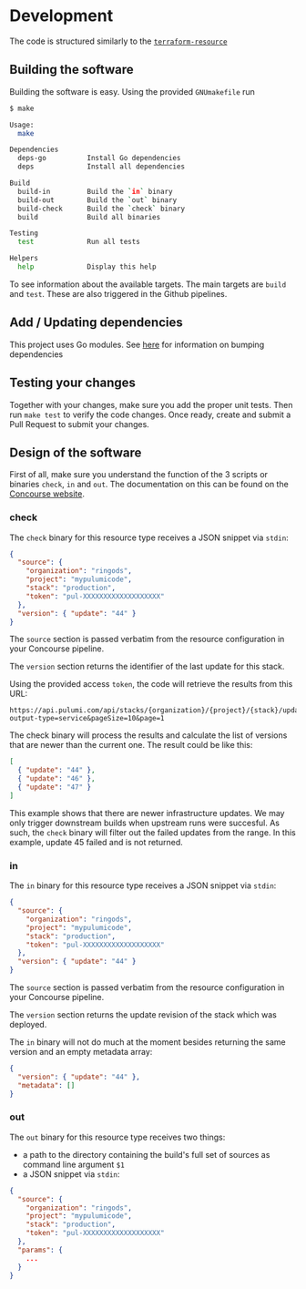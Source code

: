 # Development

The code is structured similarly to the [`terraform-resource`](https://github.com/ljfranklin/terraform-resource)

## Building the software

Building the software is easy. Using the provided `GNUmakefile` run

```sh
$ make

Usage:
  make 

Dependencies
  deps-go          Install Go dependencies
  deps             Install all dependencies

Build
  build-in         Build the `in` binary
  build-out        Build the `out` binary
  build-check      Build the `check` binary
  build            Build all binaries

Testing
  test             Run all tests

Helpers
  help             Display this help
```

To see information about the available targets. The main targets are `build` and `test`. These are also triggered in the Github pipelines.

## Add / Updating dependencies

This project uses Go modules. See [here](https://golang.cafe/blog/upgrade-dependencies-golang.html) for information on bumping dependencies

## Testing your changes

Together with your changes, make sure you add the proper unit tests. Then run `make test` to verify the code changes.
Once ready, create and submit a Pull Request to submit your changes.

## Design of the software

First of all, make sure you understand the function of the 3 scripts or binaries `check`, `in` and `out`. The documentation on this can be found on the [Concourse website](https://concourse-ci.org/implementing-resource-types.html).

### check

The `check` binary for this resource type receives a JSON snippet via `stdin`:

```json
{
  "source": {
    "organization": "ringods",
    "project": "mypulumicode",
    "stack": "production",
    "token": "pul-XXXXXXXXXXXXXXXXXXX"
  },
  "version": { "update": "44" }
}
```

The `source` section is passed verbatim from the resource configuration in your Concourse pipeline.

The `version` section returns the identifier of the last update for this stack.

Using the provided access `token`, the code will retrieve the results from this URL:

```
https://api.pulumi.com/api/stacks/{organization}/{project}/{stack}/updates?output-type=service&pageSize=10&page=1
```

The check binary will process the results and calculate the list of versions that are newer than the current one. The result could be like this:

```json
[
  { "update": "44" },
  { "update": "46" },
  { "update": "47" }
]
```

This example shows that there are newer infrastructure updates. We may only trigger downstream builds when upstream runs were succesful. As such, the `check` binary will filter out the failed updates from the range. In this example, update 45 failed and is not returned.


### in

The `in` binary for this resource type receives a JSON snippet via `stdin`:

```json
{
  "source": {
    "organization": "ringods",
    "project": "mypulumicode",
    "stack": "production",
    "token": "pul-XXXXXXXXXXXXXXXXXXX"
  },
  "version": { "update": "44" }
}
```

The `source` section is passed verbatim from the resource configuration in your Concourse pipeline.

The `version` section returns the update revision of the stack
which was deployed.

The `in` binary will not do much at the moment besides returning the same version and an empty metadata array:

```json
{
  "version": { "update": "44" },
  "metadata": []
}
```

### out

The `out` binary for this resource type receives two things:

* a path to the directory containing the build's full set of sources as command line argument `$1`
* a JSON snippet via `stdin`:

```json
{
  "source": {
    "organization": "ringods",
    "project": "mypulumicode",
    "stack": "production",
    "token": "pul-XXXXXXXXXXXXXXXXXXX"
  },
  "params": {
    ...  
  }
}
```
